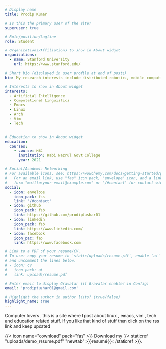 ```yaml
---
# Display name
title: Prodip Kumar

# Is this the primary user of the site?
superuser: true

# Role/position/tagline
role: Student

# Organizations/Affiliations to show in About widget
organizations:
  - name: Stanford University
    url: https://www.stanford.edu/

# Short bio (displayed in user profile at end of posts)
bio: My research interests include distributed robotics, mobile computing and programmable matter. And I do emacs and Education related stuff as well .

# Interests to show in About widget
interests:
  - Artificial Intelligence
  - Computational Linguistics
  - Emacs
  - Linux
  - Arch
  - Vim
  - Tech
  

# Education to show in About widget
education:
  courses:
    - course: HSC
      institution: Kabi Nazrul Govt College
      year: 2021

# Social/Academic Networking
# For available icons, see: https://wowchemy.com/docs/getting-started/page-builder/#icons
#   For an email link, use "fas" icon pack, "envelope" icon, and a link in the
#   form "mailto:your-email@example.com" or "/#contact" for contact widget.
social:
  - icon: envelope
    icon_pack: fas
    link: '/#contact'
  - icon: github
    icon_pack: fab
    link: https://github.com/prodiptushar01
  - icon: linkedin
    icon_pack: fab
    link: https://www.linkedin.com/
  - icon: facebook
    icon_pac: fab
    link: https://www.facebook.com

# Link to a PDF of your resume/CV.
# To use: copy your resume to `static/uploads/resume.pdf`, enable `ai` icons in `params.toml`,
# and uncomment the lines below.
# - icon: cv
#   icon_pack: ai
#   link: uploads/resume.pdf

# Enter email to display Gravatar (if Gravatar enabled in Config)
email: 'prodiptushar01@gmail.com'

# Highlight the author in author lists? (true/false)
highlight_name: true
---
```


Computer lovers , this is a site where I post about linux , emacs, vim , tech and education related stuff. If you like that kind of stuff than click on the rss link and keep updated


{{< icon name="download" pack="fas" >}} Download my {{< staticref "uploads/demo_resume.pdf" "newtab" >}}resumé{{< /staticref >}}.
